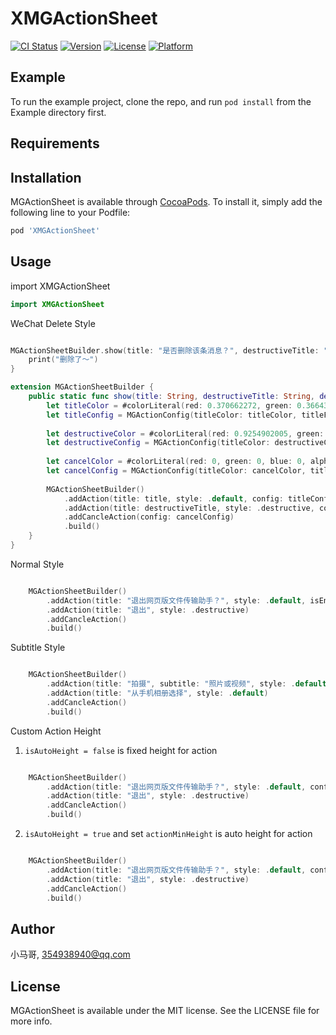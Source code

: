 # XMGActionSheet

[![CI Status](https://img.shields.io/travis/小马哥/MGActionSheet.svg?style=flat)](https://travis-ci.org/小马哥/MGActionSheet)
[![Version](https://img.shields.io/cocoapods/v/MGActionSheet.svg?style=flat)](https://cocoapods.org/pods/MGActionSheet)
[![License](https://img.shields.io/cocoapods/l/MGActionSheet.svg?style=flat)](https://cocoapods.org/pods/MGActionSheet)
[![Platform](https://img.shields.io/cocoapods/p/MGActionSheet.svg?style=flat)](https://cocoapods.org/pods/MGActionSheet)

## Example

To run the example project, clone the repo, and run `pod install` from the Example directory first.

## Requirements

## Installation

MGActionSheet is available through [CocoaPods](https://cocoapods.org). To install
it, simply add the following line to your Podfile:

```ruby
pod 'XMGActionSheet'
```
## Usage

import XMGActionSheet

```swift
import XMGActionSheet
```
WeChat Delete Style
```swift

MGActionSheetBuilder.show(title: "是否删除该条消息？", destructiveTitle: "确定") { _ in
    print("删除了～")
}

extension MGActionSheetBuilder {
    public static func show(title: String, destructiveTitle: String, destructiveHandle: ((MGAction) -> Void)?) {
        let titleColor = #colorLiteral(red: 0.370662272, green: 0.3664324582, blue: 0.3663428426, alpha: 1)
        let titleConfig = MGActionConfig(titleColor: titleColor, titleFont: .systemFont(ofSize: 12))
        
        let destructiveColor = #colorLiteral(red: 0.9254902005, green: 0.2352941185, blue: 0.1019607857, alpha: 1)
        let destructiveConfig = MGActionConfig(titleColor: destructiveColor, titleFont: .systemFont(ofSize: 16))
        
        let cancelColor = #colorLiteral(red: 0, green: 0, blue: 0, alpha: 1)
        let cancelConfig = MGActionConfig(titleColor: cancelColor, titleFont: .systemFont(ofSize: 16))
        
        MGActionSheetBuilder()
            .addAction(title: title, style: .default, config: titleConfig, isEnable: false)
            .addAction(title: destructiveTitle, style: .destructive, config: destructiveConfig, handler: destructiveHandle)
            .addCancleAction(config: cancelConfig)
            .build()
    }
}

```
Normal Style

```swift

    MGActionSheetBuilder()
        .addAction(title: "退出网页版文件传输助手？", style: .default, isEnable: false)
        .addAction(title: "退出", style: .destructive)
        .addCancleAction()
        .build()

```

Subtitle Style

```swift

    MGActionSheetBuilder()
        .addAction(title: "拍摄", subtitle: "照片或视频", style: .default)
        .addAction(title: "从手机相册选择", style: .default)
        .addCancleAction()
        .build()

```

Custom Action Height

1. `isAutoHeight = false` is fixed height for action

```swift

    MGActionSheetBuilder()
        .addAction(title: "退出网页版文件传输助手？", style: .default, config: MGActionConfig(titleFont: .systemFont(ofSize: 16, weight: .medium),isAutoHeight: false, actionHeight: 80), isEnable: false)
        .addAction(title: "退出", style: .destructive)
        .addCancleAction()
        .build()

```


2. `isAutoHeight = true` and set `actionMinHeight` is auto height for action

```swift

    MGActionSheetBuilder()
        .addAction(title: "退出网页版文件传输助手？", style: .default, config: MGActionConfig(titleFont: .systemFont(ofSize: 16, weight: .medium),isAutoHeight: true, actionMinHeight: 80), isEnable: false)
        .addAction(title: "退出", style: .destructive)
        .addCancleAction()
        .build()

```

## Author

小马哥, 354938940@qq.com

## License

MGActionSheet is available under the MIT license. See the LICENSE file for more info.
